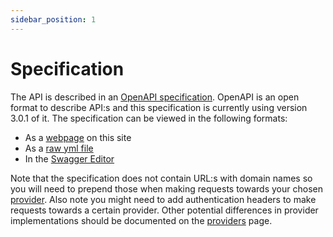 ```yaml
---
sidebar_position: 1
---
```


# Specification

The API is described in an [OpenAPI specification](https://swagger.io/specification/). OpenAPI is an open format to describe API:s and this specification is currently using version 3.0.1 of it. The specification can be viewed in the following formats:

- As a [webpage](/openapi-specification) on this site
- As a [raw yml file](https://github.com/Sambruk/Open-Meal/blob/main/OpenAPI%20Specification.yml)
- In the [Swagger Editor](https://editor.swagger.io/?url=https://raw.githubusercontent.com/Sambruk/Open-Meal/main/OpenAPI%20Specification.yml)

Note that the specification does not contain URL:s with domain names so you will need to prepend those when making requests towards your chosen [provider](/Docs/providers). Also note you might need to add authentication headers to make requests towards a certain provider. Other potential differences in provider implementations should be documented on the [providers](/Docs/providers) page.
